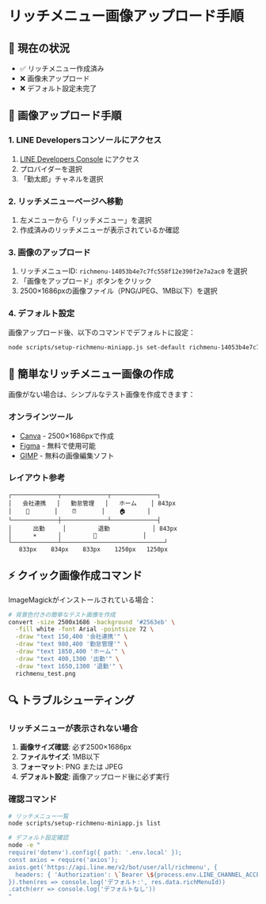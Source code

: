 # リッチメニュー画像アップロード手順

## 🎯 現在の状況
- ✅ リッチメニュー作成済み
- ❌ 画像未アップロード
- ❌ デフォルト設定未完了

## 📸 画像アップロード手順

### 1. LINE Developersコンソールにアクセス
1. [LINE Developers Console](https://developers.line.biz/console/) にアクセス
2. プロバイダーを選択
3. 「勤太郎」チャネルを選択

### 2. リッチメニューページへ移動
1. 左メニューから「リッチメニュー」を選択
2. 作成済みのリッチメニューが表示されているか確認

### 3. 画像のアップロード
1. リッチメニューID: `richmenu-14053b4e7c7fc558f12e390f2e7a2ac0` を選択
2. 「画像をアップロード」ボタンをクリック
3. 2500×1686pxの画像ファイル（PNG/JPEG、1MB以下）を選択

### 4. デフォルト設定
画像アップロード後、以下のコマンドでデフォルトに設定：
```bash
node scripts/setup-richmenu-miniapp.js set-default richmenu-14053b4e7c7fc558f12e390f2e7a2ac0
```

## 🎨 簡単なリッチメニュー画像の作成

画像がない場合は、シンプルなテスト画像を作成できます：

### オンラインツール
- [Canva](https://www.canva.com/) - 2500×1686pxで作成
- [Figma](https://www.figma.com/) - 無料で使用可能
- [GIMP](https://www.gimp.org/) - 無料の画像編集ソフト

### レイアウト参考
```
┌─────────────┬─────────────┬─────────────┐
│   会社連携   │   勤怠管理   │   ホーム    │ 843px
│    🏢       │    ⏰       │    🏠      │
└─────────────┼─────────────┴─────────────┤
│      出勤     │         退勤            │ 843px  
│      ☀️      │         🌙             │
└─────────────┴─────────────────────────────┘
   833px    834px    833px    1250px   1250px
```

## ⚡ クイック画像作成コマンド

ImageMagickがインストールされている場合：
```bash
# 背景色付きの簡単なテスト画像を作成
convert -size 2500x1686 -background '#2563eb' \
  -fill white -font Arial -pointsize 72 \
  -draw "text 150,400 '会社連携'" \
  -draw "text 980,400 '勤怠管理'" \
  -draw "text 1850,400 'ホーム'" \
  -draw "text 400,1300 '出勤'" \
  -draw "text 1650,1300 '退勤'" \
  richmenu_test.png
```

## 🔍 トラブルシューティング

### リッチメニューが表示されない場合
1. **画像サイズ確認**: 必ず2500×1686px
2. **ファイルサイズ**: 1MB以下
3. **フォーマット**: PNG または JPEG
4. **デフォルト設定**: 画像アップロード後に必ず実行

### 確認コマンド
```bash
# リッチメニュー一覧
node scripts/setup-richmenu-miniapp.js list

# デフォルト設定確認
node -e "
require('dotenv').config({ path: '.env.local' });
const axios = require('axios');
axios.get('https://api.line.me/v2/bot/user/all/richmenu', {
  headers: { 'Authorization': \`Bearer \${process.env.LINE_CHANNEL_ACCESS_TOKEN}\` }
}).then(res => console.log('デフォルト:', res.data.richMenuId))
.catch(err => console.log('デフォルトなし'))
"
```